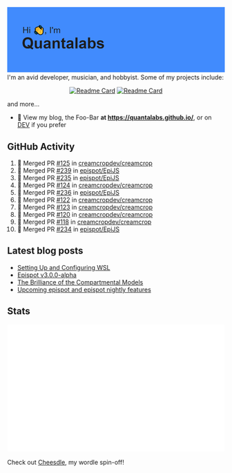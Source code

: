 <img src="header.png">
I'm an avid developer, musician, and hobbyist. Some of my projects include:
<p align='center'><a href="https://github.com/Quantalabs/EpiJS"><img src="https://github-readme-stats.vercel.app/api/pin/?username=epispot&amp;repo=EpiJS" alt="Readme Card"></a>
<a href="https://github.com/Quantalabs/NCOVDashboard"><img src="https://github-readme-stats.vercel.app/api/pin/?username=Quantalabs&amp;repo=NCOVDashboard" alt="Readme Card"></a></p>


and more...

- 📜 View my blog, the Foo-Bar **at https://quantalabs.github.io/**, or on [DEV](https://dev.to/Quantalabs) if you prefer

## GitHub Activity
<!--START_SECTION:activity-->
1. 🎉 Merged PR [#125](https://github.com/creamcropdev/creamcrop/pull/125) in [creamcropdev/creamcrop](https://github.com/creamcropdev/creamcrop)
2. 🎉 Merged PR [#239](https://github.com/epispot/EpiJS/pull/239) in [epispot/EpiJS](https://github.com/epispot/EpiJS)
3. 🎉 Merged PR [#235](https://github.com/epispot/EpiJS/pull/235) in [epispot/EpiJS](https://github.com/epispot/EpiJS)
4. 🎉 Merged PR [#124](https://github.com/creamcropdev/creamcrop/pull/124) in [creamcropdev/creamcrop](https://github.com/creamcropdev/creamcrop)
5. 🎉 Merged PR [#236](https://github.com/epispot/EpiJS/pull/236) in [epispot/EpiJS](https://github.com/epispot/EpiJS)
6. 🎉 Merged PR [#122](https://github.com/creamcropdev/creamcrop/pull/122) in [creamcropdev/creamcrop](https://github.com/creamcropdev/creamcrop)
7. 🎉 Merged PR [#123](https://github.com/creamcropdev/creamcrop/pull/123) in [creamcropdev/creamcrop](https://github.com/creamcropdev/creamcrop)
8. 🎉 Merged PR [#120](https://github.com/creamcropdev/creamcrop/pull/120) in [creamcropdev/creamcrop](https://github.com/creamcropdev/creamcrop)
9. 🎉 Merged PR [#118](https://github.com/creamcropdev/creamcrop/pull/118) in [creamcropdev/creamcrop](https://github.com/creamcropdev/creamcrop)
10. 🎉 Merged PR [#234](https://github.com/epispot/EpiJS/pull/234) in [epispot/EpiJS](https://github.com/epispot/EpiJS)
<!--END_SECTION:activity-->

## Latest blog posts
<!-- BLOG-POST-LIST:START -->
- [Setting Up and Configuring WSL](https://dev.to/quantalabs/setting-up-and-configuring-wsl-392c)
- [Epispot v3.0.0-alpha](https://dev.to/epispot/epispot-v3-0-0-alpha-5heh)
- [The Brilliance of the Compartmental Models](https://dev.to/quantalabs/the-brilliance-of-the-compartmental-models-1j99)
- [Upcoming epispot and epispot nightly features](https://dev.to/epispot/upcoming-epispot-and-epispot-nightly-features-52ep)
<!-- BLOG-POST-LIST:END -->


## Stats
<p align="center"><img src="https://github.com/Quantalabs/github-stats/raw/master/generated/languages.svg" alt="Language Stats"><br>

Check out [Cheesdle](https://cheesdle.vercel.app), my wordle spin-off!
